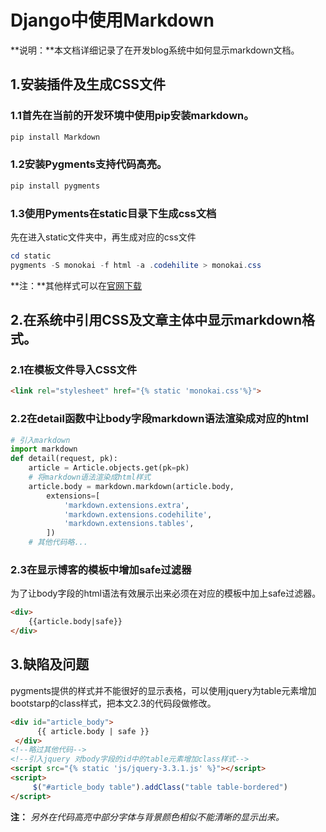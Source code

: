 # Django中使用Markdown

**说明：**本文档详细记录了在开发blog系统中如何显示markdown文档。

## 1.安装插件及生成CSS文件

### 1.1首先在当前的开发环境中使用pip安装markdown。

```powershell
pip install Markdown
```

### 1.2安装Pygments支持代码高亮。

```powershell
pip install pygments
```

### 1.3使用Pyments在static目录下生成css文档

先在进入static文件夹中，再生成对应的css文件

```powershell
cd static
pygments -S monokai -f html -a .codehilite > monokai.css
```

**注：**其他样式可以在[官网下载](https://github.com/richleland/pygments-css)

## 2.在系统中引用CSS及文章主体中显示markdown格式。

### 2.1在模板文件导入CSS文件

```html
<link rel="stylesheet" href="{% static 'monokai.css'%}">
```

### 2.2在detail函数中让body字段markdown语法渲染成对应的html

```python
# 引入markdown
import markdown
def detail(request, pk):
    article = Article.objects.get(pk=pk)
    # 将markdown语法渲染成html样式
    article.body = markdown.markdown(article.body,
        extensions=[
            'markdown.extensions.extra',
            'markdown.extensions.codehilite',
            'markdown.extensions.tables',
        ])
    # 其他代码略...
```

### 2.3在显示博客的模板中增加safe过滤器

为了让body字段的html语法有效展示出来必须在对应的模板中加上safe过滤器。

```html
<div>
    {{article.body|safe}}
</div>
```

## 3.缺陷及问题

pygments提供的样式并不能很好的显示表格，可以使用jquery为table元素增加bootstarp的class样式，把本文2.3的代码段做修改。

```html
<div id="article_body">
      {{ article.body | safe }}
 </div>
<!--略过其他代码-->
<!--引入jquery 对body字段的id中的table元素增加class样式-->
<script src="{% static 'js/jquery-3.3.1.js' %}"></script>
<script>
     $("#article_body table").addClass("table table-bordered")
</script>
```



**注：** *另外在代码高亮中部分字体与背景颜色相似不能清晰的显示出来。*

